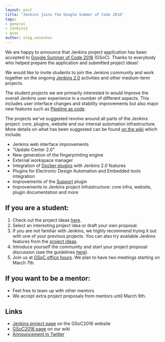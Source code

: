 ```yaml
---
layout: post
title: "Jenkins joins the Google Summer of Code 2016"
tags:
- general
- jenkins2
- gsoc
author: oleg_nenashev
---
```


We are happy to announce that Jenkins project application has been accepted to
[Google Summer of Code 2016](https://developers.google.com/open-source/gsoc/timeline) (GSoC). Thanks
to everybody who helped prepare the application and submitted project ideas!

We would like to invite students to join the Jenkins community and work together
on the ongoing [Jenkins 2.0](/2.0) activities and other medium-term projects.

The student projects we are primarily interested in would improve the overall
Jenkins user experience in a number of different aspects. This includes user
interface changes and stability improvements but also major new features such
as [Pipeline as code](https://wiki.jenkins-ci.org/display/JENKINS/2.0+Pipeline+as+Code).

The projects we've suggested revolve around all parts of the Jenkins project:
core, plugins, website and our internal automation infrastructure. More details
on what has been suggested can be found [on the
wiki](https://wiki.jenkins-ci.org/display/JENKINS/Google+Summer+Of+Code+2016#GoogleSummerOfCode2016-Projectideas)
which include:

* Jenkins web interface improvements
* "Update Center 2.0"
* New generation of the fingerprinting engine
* External workspace manager
* Integration of [Docker plugins](/solutions/docker/) with Jenkins 2.0 features
* Plugins for Electronic Design Automation and Embedded tools integration
* Improvements of the [Support](https://wiki.jenkins-ci.org/display/JENKINS/Support+Core+Plugin) plugin
* Improvements to Jenkins project infrastructure: core infra, website, plugin documentation and more

## If you are a student:

1. Check out the project ideas [here](https://wiki.jenkins-ci.org/display/JENKINS/Google+Summer+Of+Code+2016#GoogleSummerOfCode2016-Projectideas).
2. Select an interesting project idea or draft your own proposal.
3. If you are not familiar with Jenkins, we highly recommend trying it out with one of your previous projects. You can also try available Jenkins features from the [project ideas](https://wiki.jenkins-ci.org/display/JENKINS/Google+Summer+Of+Code+2016#GoogleSummerOfCode2016-Projectideas).
4. Introduce yourself the community and start your project proposal discussion (see the guidelines [here](https://summerofcode.withgoogle.com/organizations/5668199471251456/)).
5. Join us at [GSoC office hours](https://wiki.jenkins-ci.org/display/JENKINS/Google+Summer+Of+Code+2016#GoogleSummerOfCode2016-Forinterestedstudents). We plan to have two meetings starting on March 7th.

## If you want to be a mentor:

* Feel free to team up with other mentors
* We accept extra project proposals from mentors until March 9th.

## Links

* [Jenkins project page](https://summerofcode.withgoogle.com/organizations/5668199471251456/) on the GSoC2016 website
* [GSoC2016 page](https://wiki.jenkins-ci.org/display/JENKINS/Google+Summer+Of+Code+2016) on our wiki
* [Announcement in Twitter](https://twitter.com/jenkinsci/status/704384831124209664)
